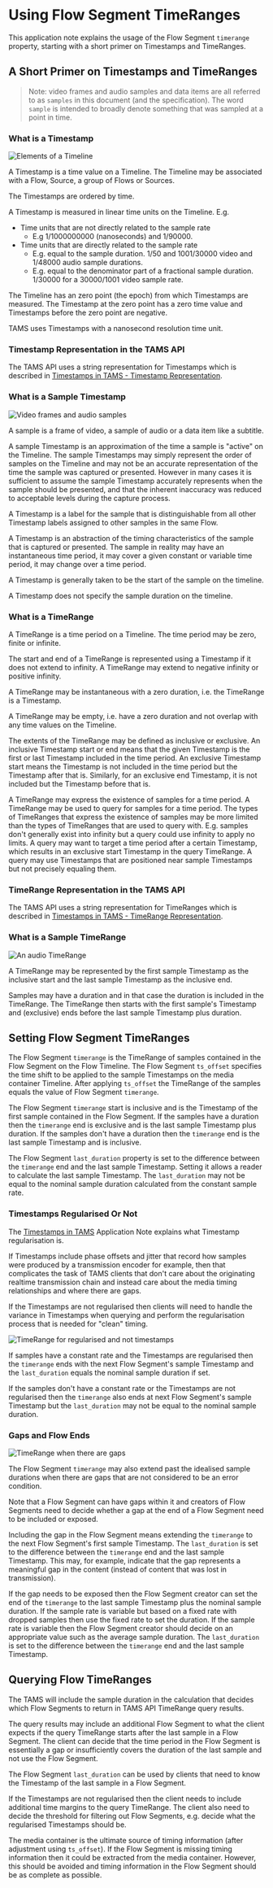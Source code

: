 # Using Flow Segment TimeRanges

This application note explains the usage of the Flow Segment `timerange` property, starting with a short primer on Timestamps and TimeRanges.

## A Short Primer on Timestamps and TimeRanges

> Note: video frames and audio samples and data items are all referred to as `samples` in this document (and the specification).
> The word `sample` is intended to broadly denote something that was sampled at a point in time.

### What is a Timestamp

![Elements of a Timeline](./images/0012-timeline.png)

A Timestamp is a time value on a Timeline.
The Timeline may be associated with a Flow, Source, a group of Flows or Sources.

The Timestamps are ordered by time.

A Timestamp is measured in linear time units on the Timeline.
E.g.

- Time units that are not directly related to the sample rate
  - E.g 1/1000000000 (nanoseconds) and 1/90000.
- Time units that are directly related to the sample rate
  - E.g. equal to the sample duration.
    1/50 and 1001/30000 video and 1/48000 audio sample durations.
  - E.g. equal to the denominator part of a fractional sample duration.
    1/30000 for a 30000/1001 video sample rate.

The Timeline has an zero point (the epoch) from which Timestamps are measured.
The Timestamp at the zero point has a zero time value and Timestamps before the zero point are negative.

TAMS uses Timestamps with a nanosecond resolution time unit.

### Timestamp Representation in the TAMS API

The TAMS API uses a string representation for Timestamps which is described in [Timestamps in TAMS - Timestamp Representation](./0008-timestamps-in-TAMS.md#timestamp-representation).

### What is a Sample Timestamp

![Video frames and audio samples](./images/0012-sample-timestamps.png)

A sample is a frame of video, a sample of audio or a data item like a subtitle.

A sample Timestamp is an approximation of the time a sample is "active" on the Timeline.
The sample Timestamps may simply represent the order of samples on the Timeline and may not be an accurate representation of the time the sample was captured or presented.
However in many cases it is sufficient to assume the sample Timestamp accurately represents when the sample should be presented, and that the inherent inaccuracy was reduced to acceptable levels during the capture process.

A Timestamp is a label for the sample that is distinguishable from all other Timestamp labels assigned to other samples in the same Flow.

A Timestamp is an abstraction of the timing characteristics of the sample that is captured or presented.
The sample in reality may have an instantaneous time period, it may cover a given constant or variable time period, it may change over a time period.

A Timestamp is generally taken to be the start of the sample on the timeline.

A Timestamp does not specify the sample duration on the timeline.

### What is a TimeRange

A TimeRange is a time period on a Timeline.
The time period may be zero, finite or infinite.

The start and end of a TimeRange is represented using a Timestamp if it does not extend to infinity.
A TimeRange may extend to negative infinity or positive infinity.

A TimeRange may be instantaneous with a zero duration, i.e. the TimeRange is a Timestamp.

A TimeRange may be empty, i.e. have a zero duration and not overlap with any time values on the Timeline.

The extents of the TimeRange may be defined as inclusive or exclusive.
An inclusive Timestamp start or end means that the given Timestamp is the first or last Timestamp included in the time period.
An exclusive Timestamp start means the Timestamp is not included in the time period but the Timestamp after that is.
Similarly, for an exclusive end Timestamp, it is not included but the Timestamp before that is.

A TimeRange may express the existence of samples for a time period.
A TimeRange may be used to query for samples for a time period.
The types of TimeRanges that express the existence of samples may be more limited than the types of TimeRanges that are used to query with.
E.g. samples don't generally exist into infinity but a query could use infinity to apply no limits.
A query may want to target a time period after a certain Timestamp, which results in an exclusive start Timestamp in the query TimeRange.
A query may use Timestamps that are positioned near sample Timestamps but not precisely equaling them.

### TimeRange Representation in the TAMS API

The TAMS API uses a string representation for TimeRanges which is described in [Timestamps in TAMS - TimeRange Representation](./0008-timestamps-in-TAMS.md#timerange-representation).

### What is a Sample TimeRange

![An audio TimeRange](./images/0012-audio-timerange.png)

A TimeRange may be represented by the first sample Timestamp as the inclusive start and the last sample Timestamp as the inclusive end.

Samples may have a duration and in that case the duration is included in the TimeRange.
The TimeRange then starts with the first sample's Timestamp and (exclusive) ends before the last sample Timestamp plus duration.

## Setting Flow Segment TimeRanges

The Flow Segment `timerange` is the TimeRange of samples contained in the Flow Segment on the Flow Timeline.
The Flow Segment `ts_offset` specifies the time shift to be applied to the sample Timestamps on the media container Timeline.
After applying `ts_offset` the TimeRange of the samples equals the value of Flow Segment `timerange`.

The Flow Segment `timerange` start is inclusive and is the Timestamp of the first sample contained in the Flow Segment.
If the samples have a duration then the `timerange` end is exclusive and is the last sample Timestamp plus duration.
If the samples don't have a duration then the `timerange` end is the last sample Timestamp and is inclusive.

The Flow Segment `last_duration` property is set to the difference between the `timerange` end and the last sample Timestamp.
Setting it allows a reader to calculate the last sample Timestamp.
The `last_duration` may not be equal to the nominal sample duration calculated from the constant sample rate.

### Timestamps Regularised Or Not

The [Timestamps in TAMS](./0008-timestamps-in-TAMS.md) Application Note explains what Timestamp regularisation is.

If Timestamps include phase offsets and jitter that record how samples were produced by a transmission encoder for example, then that complicates the task of TAMS clients that don't care about the originating realtime transmission chain and instead care about the media timing relationships and where there are gaps.

If the Timestamps are not regularised then clients will need to handle the variance in Timestamps when querying and perform the regularisation process that is needed for "clean" timing.

![TimeRange for regularised and not timestamps](./images/0012-flow-segment-timestamp-regularisation.png)

If samples have a constant rate and the Timestamps are regularised then the `timerange` ends with the next Flow Segment's sample Timestamp and the `last_duration` equals the nominal sample duration if set.

If the samples don't have a constant rate or the Timestamps are not regularised then the `timerange` also ends at next Flow Segment's sample Timestamp but the `last_duration` may not be equal to the nominal sample duration.

### Gaps and Flow Ends

![TimeRange when there are gaps](./images/0012-flow-segment-timerange-with-gaps.png)

The Flow Segment `timerange` may also extend past the idealised sample durations when there are gaps that are not considered to be an error condition.

Note that a Flow Segment can have gaps within it and creators of Flow Segments need to decide whether a gap at the end of a Flow Segment need to be included or exposed.

Including the gap in the Flow Segment means extending the `timerange` to the next Flow Segment's first sample Timestamp.
The `last_duration` is set to the difference between the `timerange` end and the last sample Timestamp.
This may, for example, indicate that the gap represents a meaningful gap in the content (instead of content that was lost in transmission).

If the gap needs to be exposed then the Flow Segment creator can set the end of the `timerange` to the last sample Timestamp plus the nominal sample duration.
If the sample rate is variable but based on a fixed rate with dropped samples then use the fixed rate to set the duration.
If the sample rate is variable then the Flow Segment creator should decide on an appropriate value such as the average sample duration.
The `last_duration` is set to the difference between the `timerange` end and the last sample Timestamp.

## Querying Flow TimeRanges

The TAMS will include the sample duration in the calculation that decides which Flow Segments to return in TAMS API TimeRange query results.

The query results may include an additional Flow Segment to what the client expects if the query TimeRange starts after the last sample in a Flow Segment.
The client can decide that the time period in the Flow Segment is essentially a gap or insufficiently covers the duration of the last sample and not use the Flow Segment.

The Flow Segment `last_duration` can be used by clients that need to know the Timestamp of the last sample in a Flow Segment.

If the Timestamps are not regularised then the client needs to include additional time margins to the query TimeRange.
The client also need to decide the threshold for filtering out Flow Segments, e.g. decide what the regularised Timestamps should be.

The media container is the ultimate source of timing information (after adjustment using `ts_offset`).
If the Flow Segment is missing timing information then it could be extracted from the media container.
However, this should be avoided and timing information in the Flow Segment should be as complete as possible.
